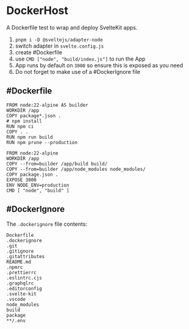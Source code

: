 # DockerHost

A Dockerfile test to wrap and deploy SvelteKit apps.

1. `pnpm i -D @sveltejs/adapter-node`
2. switch adapter in `svelte.config.js`
3. create #Dockerfile
4. use `CMD ["node", "build/index.js"]` to run the App
5. App runs by default on `3000` so ensure this is exposed as you need
6. Do not forget to make use of a #DockerIgnore file

## #Dockerfile
```
FROM node:22-alpine AS builder
WORKDIR /app
COPY package*.json .
# npm install
RUN npm ci
COPY . .
RUN npm run build
RUN npm prune --production

FROM node:22-alpine
WORKDIR /app
COPY --from=builder /app/build build/
COPY --from=builder /app/node_modules node_modules/
COPY package.json .
EXPOSE 3000
ENV NODE_ENV=production
CMD [ "node", "build" ]
```
## #DockerIgnore
The `.dockerignore` file contents:
```
Dockerfile
.dockerignore
.git
.gitignore
.gitattributes
README.md
.npmrc
.prettierrc
.eslintrc.cjs
.graphqlrc
.editorconfig
.svelte-kit
.vscode
node_modules
build
package
**/.env
```
